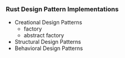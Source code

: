 ### Rust Design Pattern Implementations

- Creational Design Patterns
  - factory
  - abstract factory
- Structural Design Patterns
- Behavioral Design Patterns